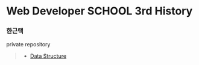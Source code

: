 # Web Developer SCHOOL 3rd History
### 한근택
private repository<br>
> - [Data Structure](https://github.com/Stardustrain/codePractice)
